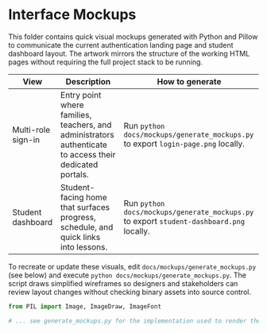 # Interface Mockups

This folder contains quick visual mockups generated with Python and Pillow to communicate the current authentication landing page and student dashboard layout. The artwork mirrors the structure of the working HTML pages without requiring the full project stack to be running.

| View | Description | How to generate |
| --- | --- | --- |
| Multi-role sign-in | Entry point where families, teachers, and administrators authenticate to access their dedicated portals. | Run `python docs/mockups/generate_mockups.py` to export `login-page.png` locally. |
| Student dashboard | Student-facing home that surfaces progress, schedule, and quick links into lessons. | Run `python docs/mockups/generate_mockups.py` to export `student-dashboard.png` locally. |

To recreate or update these visuals, edit `docs/mockups/generate_mockups.py` (see below) and execute `python docs/mockups/generate_mockups.py`. The script draws simplified wireframes so designers and stakeholders can review layout changes without checking binary assets into source control.

```python
from PIL import Image, ImageDraw, ImageFont

# ... see generate_mockups.py for the implementation used to render the PNGs
```
